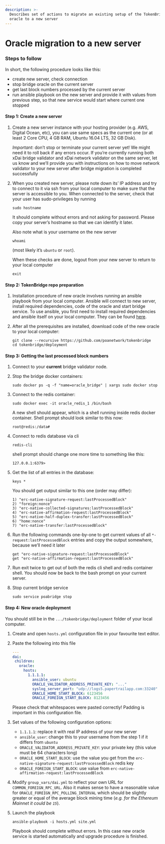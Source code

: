 ```yaml
---
description: >-
  Describes set of actions to migrate an existing setup of the TokenBridge
  oracle to a new server
---
```


# Oracle migration to a new server

### Steps to follow

In short, the following procedure looks like this:

* create new server, check connection
* stop bridge oracle on the current server
* get last block numbers processed by the current server
* run ansible playbook on the new server and provide it with values from previous step, so that new service would start where current one stopped

#### Step 1: Create a new server

1.  Create a new server instance with your hosting provider (e.g. AWS, Digital Ocean, etc), you can use same specs as the current one (or at least 2 Core CPU, 4 GB RAM, Ubuntu 16.04 LTS, 32 GB Disk).

    _Important_: don’t stop or terminate your current server yet! We might need it to roll back if any errors occur. If you’re currently running both xDai bridge validator and xDai network validator on the same server, let us know and we’ll provide you with instructions on how to move network validator to your new server after bridge migration is completed successfully
2.  When you created new server, please note down its’ IP address and try to connect to it via ssh from your local computer to make sure that the server is accessible to you. When connected to the server, check that your user has sudo-privileges by running

    ```
    sudo hostname
    ```

    It should complete without errors and not asking for password. Please copy your server’s hostname so that we can identify it later.

    Also note what is your username on the new server

    ```
    whoami
    ```

    (most likely it’s `ubuntu` or `root`).

    When these checks are done, logout from your new server to return to your local computer

    ```
    exit
    ```

#### Step 2: TokenBridge repo preparation

1. Installation procedure of new oracle involves running an ansible playbook from your local computer. Ansible will connect to new server, install required dependencies, code of the oracle and start bridge service. To use ansible, you first need to install required dependencies and ansible itself on your local computer. They can be found [here](https://github.com/poanetwork/tokenbridge/blob/master/deployment/EXECUTION.md#dependencies).
2.  After all the prerequisites are installed, download code of the new oracle to your local computer:

    ```
    git clone --recursive https://github.com/poanetwork/tokenbridge
    cd tokenbridge/deployment
    ```

#### Step 3: Getting the last processed block numbers

1. Connect to your **current** bridge validator node.
2.  Stop the bridge docker containers:

    ```
    sudo docker ps -q -f "name=oracle_bridge" | xargs sudo docker stop
    ```
3.  Connect to the redis container:

    ```
    sudo docker exec -it oracle_redis_1 /bin/bash
    ```

    A new shell should appear, which is a shell running inside redis docker container. Shell prompt should look similar to this now:

    ```
    root@redis:/data#
    ```
4.  Connect to redis database via cli

    ```
    redis-cli
    ```

    shell prompt should change one more time to something like this:

    ```
    127.0.0.1:6379>
    ```
5.  Get the list of all entries in the database:

    ```
    keys *
    ```

    You should get output similar to this one (order may differ):

    ```
    1) "erc-native-signature-request:lastProcessedBlock"
    2) "foreign:nonce"
    3) "erc-native-collected-signatures:lastProcessedBlock"
    4) "erc-native-affirmation-request:lastProcessedBlock"
    5) "erc-native-half-duplex-transfer:lastProcessedBlock"
    6) "home:nonce"
    7) "erc-native-transfer:lastProcessedBlock"
    ```
6.  Run the following commands one-by-one to get current values of all `*-request:lastProcessedBlock` entries and copy the output somewhere, because we’ll need it later

    ```
    get "erc-native-signature-request:lastProcessedBlock"
    get "erc-native-affirmation-request:lastProcessedBlock"
    ```
7. Run exit twice to get out of both the redis cli shell and redis container shell. You should now be back to the bash prompt on your current server.
8.  Stop current bridge service

    ```
    sudo service poabridge stop
    ```

#### Step 4: New oracle deployment

You should still be in the `.../tokenbridge/deployment` folder of your local computer.

1. Create and open `hosts.yml` configuration file in your favourite text editor.
2.  Paste the following into this file

    ```yaml
    ---
    dai:
     children:
       oracle:
         hosts:
           1.1.1.1:
             ansible_user: ubuntu
             ORACLE_VALIDATOR_ADDRESS_PRIVATE_KEY: "..."
             syslog_server_port: "udp://logs5.papertrailapp.com:33240"
             ORACLE_HOME_START_BLOCK: 6123456
             ORACLE_FOREIGN_START_BLOCK: 8123456
    ```

    Please check that whitespaces were pasted correctly! Padding is important in this configuration file.
3.  Set values of the following configuration options:



    * `1.1.1.1`: replace it with real IP address of your new server
    * `ansible_user`: change this to your username from the step 1 if it differs from `ubuntu`
    * `ORACLE_VALIDATOR_ADDRESS_PRIVATE_KEY`: your private key (this value must be 64 characters long)
    * `ORACLE_HOME_START_BLOCK`: use the value you get from the `erc-native-signature-request:lastProcessedBlock` redis key
    * `ORACLE_FOREIGN_START_BLOCK`: use value from `erc-native-affirmation-request:lastProcessedBlock`
4. Modify `group_vars/dai.yml` to reflect your own URL for `COMMON_FOREIGN_RPC_URL`. Also it makes sense to have a reasonable value for `ORACLE_FOREIGN_RPC_POLLING_INTERVAL` which should be slightly greater or equal of the average block mining time (_e.g. for the Ethereum Mainnet it could be `15`_).
5.  Launch the playbook

    ```
    ansible-playbook -i hosts.yml site.yml
    ```

    Playbook should complete without errors. In this case new oracle service is started automatically and upgrade procedure is finished.
